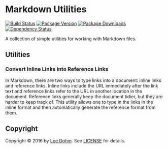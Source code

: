 # Markdown Utilities

[![Build Status](https://img.shields.io/travis/lee-dohm/markdown-utilities.svg)](https://travis-ci.org/lee-dohm/markdown-utilities)
[![Package Version](https://img.shields.io/apm/v/markdown-utilities.svg)](https://atom.io/packages/markdown-utilities)
[![Package Downloads](https://img.shields.io/apm/dm/markdown-utilities.svg)](https://atom.io/packages/markdown-utilities)
[![Dependency Status](https://img.shields.io/david/lee-dohm/markdown-utilities.svg)](https://david-dm.org/lee-dohm/markdown-utilities)

A collection of simple utilities for working with Markdown files.

## Utilities

### Convert Inline Links into Reference Links

In Markdown, there are two ways to type links into a document: inline links and reference links. Inline links include the URL immediately after the link text and reference links refer to the URL in another location in the document. Reference links generally keep the document tidier, but they are harder to keep track of. This utility allows one to type in the links in the inline format and then automatically generate the reference format from them.

## Copyright

Copyright &copy; 2016 by [Lee Dohm](http://www.lee-dohm.com). See [LICENSE](https://raw.githubusercontent.com/lee-dohm/package-name/master/LICENSE.md) for details.
